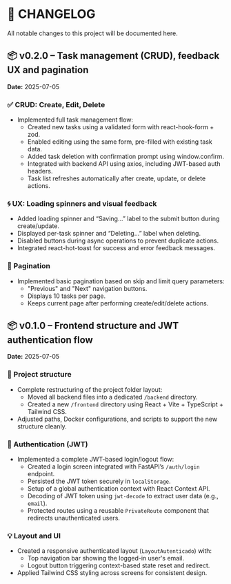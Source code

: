 # 📄 CHANGELOG

All notable changes to this project will be documented here.

## 📦 v0.2.0 – Task management (CRUD), feedback UX and pagination

**Date:** 2025-07-05

### ✅ CRUD: Create, Edit, Delete
- Implemented full task management flow:
  - Created new tasks using a validated form with react-hook-form + zod.
  - Enabled editing using the same form, pre-filled with existing task data.
  - Added task deletion with confirmation prompt using window.confirm.
  - Integrated with backend API using axios, including JWT-based auth headers.
  - Task list refreshes automatically after create, update, or delete actions.

### 🌀 UX: Loading spinners and visual feedback
- Added loading spinner and “Saving...” label to the submit button during create/update.
- Displayed per-task spinner and “Deleting...” label when deleting.
- Disabled buttons during async operations to prevent duplicate actions.
- Integrated react-hot-toast for success and error feedback messages.

### 📄 Pagination
- Implemented basic pagination based on skip and limit query parameters:
  - "Previous" and "Next" navigation buttons.
  - Displays 10 tasks per page.
  - Keeps current page after performing create/edit/delete actions.


## 📦 v0.1.0 – Frontend structure and JWT authentication flow

**Date:** 2025-07-05

### 🧱 Project structure

- Complete restructuring of the project folder layout:
  - Moved all backend files into a dedicated `/backend` directory.
  - Created a new `/frontend` directory using React + Vite + TypeScript + Tailwind CSS.
- Adjusted paths, Docker configurations, and scripts to support the new structure cleanly.

### 🔐 Authentication (JWT)

- Implemented a complete JWT-based login/logout flow:
  - Created a login screen integrated with FastAPI’s `/auth/login` endpoint.
  - Persisted the JWT token securely in `localStorage`.
  - Setup of a global authentication context with React Context API.
  - Decoding of JWT token using `jwt-decode` to extract user data (e.g., `email`).
  - Protected routes using a reusable `PrivateRoute` component that redirects unauthenticated users.

### 💡 Layout and UI

- Created a responsive authenticated layout (`LayoutAutenticado`) with:
  - Top navigation bar showing the logged-in user's email.
  - Logout button triggering context-based state reset and redirect.
- Applied Tailwind CSS styling across screens for consistent design.
